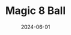 ---
date: '2024-06-01'
title: Magic 8 Ball
description: Themed magic 8 ball.
image: '/projects/magic-8-ball.png'
href: [https://pawpals.pushed.nz/]
hrefPreview: pawpals.pushed.nz
tech: [JavaScript, HTML, CSS]
selected: false
---